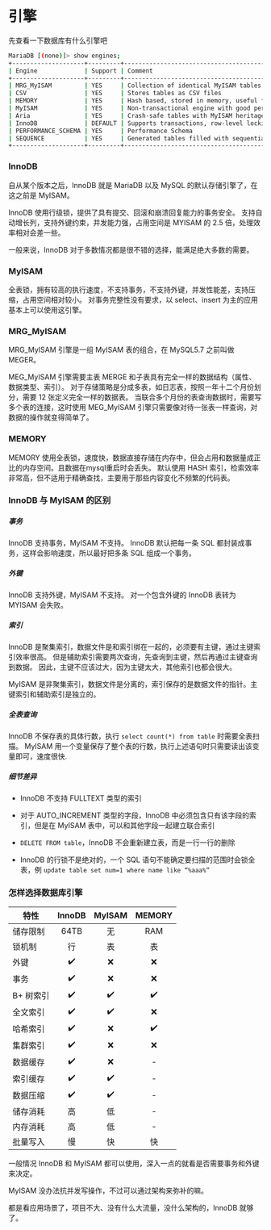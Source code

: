 # 引擎

先查看一下数据库有什么引擎吧
```sh
MariaDB [(none)]> show engines;
+--------------------+---------+----------------------------------------------------------------------------------+--------------+------+------------+
| Engine             | Support | Comment                                                                          | Transactions | XA   | Savepoints |
+--------------------+---------+----------------------------------------------------------------------------------+--------------+------+------------+
| MRG_MyISAM         | YES     | Collection of identical MyISAM tables                                            | NO           | NO   | NO         |
| CSV                | YES     | Stores tables as CSV files                                                       | NO           | NO   | NO         |
| MEMORY             | YES     | Hash based, stored in memory, useful for temporary tables                        | NO           | NO   | NO         |
| MyISAM             | YES     | Non-transactional engine with good performance and small data footprint          | NO           | NO   | NO         |
| Aria               | YES     | Crash-safe tables with MyISAM heritage                                           | NO           | NO   | NO         |
| InnoDB             | DEFAULT | Supports transactions, row-level locking, foreign keys and encryption for tables | YES          | YES  | YES        |
| PERFORMANCE_SCHEMA | YES     | Performance Schema                                                               | NO           | NO   | NO         |
| SEQUENCE           | YES     | Generated tables filled with sequential values                                   | YES          | NO   | YES        |
+--------------------+---------+----------------------------------------------------------------------------------+--------------+------+------------+
```

### InnoDB

自从某个版本之后，InnoDB 就是 MariaDB 以及 MySQL 的默认存储引擎了，在这之前是 MyISAM。

InnoDB 使用行级锁，提供了具有提交、回滚和崩溃回复能力的事务安全。
支持自动增长列，支持外键约束，并发能力强，占用空间是 MYISAM 的 2.5 倍，处理效率相对会差一些。

一般来说，InnoDB 对于多数情况都是很不错的选择，能满足绝大多数的需要。

### MyISAM

全表锁，拥有较高的执行速度，不支持事务，不支持外键，并发性能差，支持压缩，占用空间相对较小。
对事务完整性没有要求，以 select、insert 为主的应用基本上可以使用这引擎。

### MRG_MyISAM 

MRG_MyISAM 引擎是一组 MyISAM 表的组合，在 MySQL5.7 之前叫做 MEGER。

MEG_MyISAM 引擎需要主表 MERGE 和子表具有完全一样的数据结构（属性、数据类型、索引）。
对于存储策略是分成多表，如日志表，按照一年十二个月份划分，需要 12 张定义完全一样的数据表。
当联合多个月份的表查询数据时，需要写多个表的连接，这时使用 MEG_MyISAM 引擎只需要像对待一张表一样查询，对数据的操作就变得简单了。

### MEMORY

MEMORY 使用全表锁，速度快，数据直接存储在内存中，但会占用和数据量成正比的内存空间。且数据在mysql重启时会丢失。
默认使用 HASH 索引，检索效率非常高，但不适用于精确查找，主要用于那些内容变化不频繁的代码表。


### InnoDB 与 MyISAM 的区别

##### 事务
InnoDB 支持事务，MyISAM 不支持。
InnoDB 默认把每一条 SQL 都封装成事务，这样会影响速度，所以最好把多条 SQL 组成一个事务。

##### 外键
InnoDB 支持外键，MyISAM 不支持。
对一个包含外键的 InnoDB 表转为 MYISAM 会失败。

##### 索引
InnoDB 是聚集索引，数据文件是和索引绑在一起的，必须要有主键，通过主键索引效率很高。
但是辅助索引需要两次查询，先查询到主键，然后再通过主键查询到数据。
因此，主键不应该过大，因为主键太大，其他索引也都会很大。

MyISAM 是非聚集索引，数据文件是分离的，索引保存的是数据文件的指针。主键索引和辅助索引是独立的。

##### 全表查询
InnoDB 不保存表的具体行数，执行 `select count(*) from table` 时需要全表扫描。
MyISAM 用一个变量保存了整个表的行数，执行上述语句时只需要读出该变量即可，速度很快.


##### 细节差异
- InnoDB 不支持 FULLTEXT 类型的索引

- 对于 AUTO_INCREMENT 类型的字段，InnoDB 中必须包含只有该字段的索引，但是在 MyISAM 表中，可以和其他字段一起建立联合索引

- `DELETE FROM table`，InnoDB 不会重新建立表，而是一行一行的删除

- InnoDB 的行锁不是绝对的，一个 SQL 语句不能确定要扫描的范围时会锁全表，例 `update table set num=1 where name like “%aaa%”`

### 怎样选择数据库引擎

| 特性      | InnoDB | MyISAM | MEMORY |
| --------- | :----: | :----: | :----: |
| 储存限制  | 64TB   | 无     | RAM    |
| 锁机制    | 行     | 表     | 表     |
| 外键      | ✔️      | ❌     | ❌	   |
| 事务      | ✔️      | ❌     | ❌	   |
| B+ 树索引 | ✔️      | ✔️      | ✔️ 	   |
| 全文索引  | ✔️      | ✔️      | ❌     |
| 哈希索引  | ✔️      | ❌     | ✔️ 	   |
| 集群索引  | ✔️      | ❌     | ❌ 	   |
| 数据缓存  | ✔️      | ❌     | - 	   |
| 索引缓存  | ✔️      | ✔️      | - 	   |
| 数据压缩  | ✔️      | ✔️      | - 	   |
| 储存消耗  | 高     | 低     | -      |
| 内存消耗  | 高     | 低     | -      |
| 批量写入  | 慢     | 快     | 快     |

一般情况 InnoDB 和 MyISAM 都可以使用，深入一点的就看是否需要事务和外键来决定。

MyISAM 没办法抗并发写操作，不过可以通过架构来弥补的嘛。

都是看应用场景了，项目不大、没有什么大流量，没什么架构的，InnoDB 就够了。
